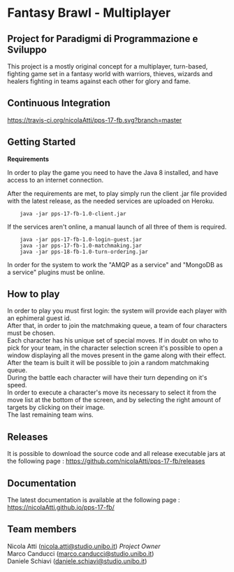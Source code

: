 # Fantasy Brawl - Multiplayer

## Project for Paradigmi di Programmazione e Sviluppo

This project is a mostly original concept for a multiplayer, turn-based, fighting game set in a fantasy world with warriors, thieves, wizards and healers fighting in teams against each other for glory and fame.

## Continuous Integration

https://travis-ci.org/nicolaAtti/pps-17-fb.svg?branch=master

## Getting Started

<Strong>Requirements</Strong>

In order to play the game you need to have the Java 8 installed, and have access to an internet connection.

After the requirements are met, to play simply run the client .jar file provided with the latest release, as the needed services are uploaded on Heroku.

```
	java -jar pps-17-fb-1.0-client.jar
```

If the services aren't online, a manual launch of all three of them is required.

```
	java -jar pps-17-fb-1.0-login-guest.jar
	java -jar pps-17-fb-1.0-matchmaking.jar
	java -jar pps-18-fb-1.0-turn-ordering.jar
```
In order for the system to work the "AMQP as a service" and "MongoDB as a service" plugins must be online.

## How to play

In order to play you must first login: the system will provide each player with an ephimeral guest id.\
After that, in order to join the matchmaking queue, a team of four characters must be chosen.\
Each character has his unique set of special moves. If in doubt on who to pick for your team, in the character selection screen it's possible to open a window displaying all the moves present in the game along with their effect.\
After the team is built it will be possible to join a random matchmaking queue. \
During the battle each character will have their turn depending on it's speed. \
In order to execute a character's move its necessary to select it from the move list at the bottom of the screen, and by selecting the right amount of targets by clicking on their image.\
The last remaining team wins.

## Releases
It is possible to download the source code and all release executable jars at the following page :                   https://github.com/nicolaAtti/pps-17-fb/releases

## Documentation

The latest documentation is available at the following page :  https://nicolaAtti.github.io/pps-17-fb/

## Team members
Nicola Atti (nicola.atti@studio.unibo.it) *Project Owner*              
Marco Canducci (marco.canducci@studio.unibo.it)  
Daniele Schiavi (daniele.schiavi@studio.unibo.it)
